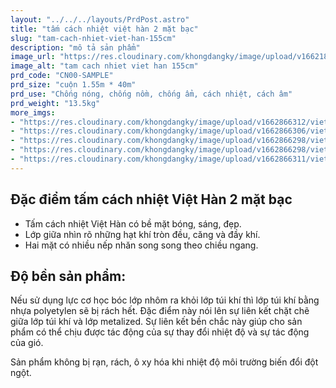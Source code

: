 ```yaml
---
layout: "../../../layouts/PrdPost.astro"
title: "tấm cách nhiệt việt hàn 2 mặt bạc"
slug: "tam-cach-nhiet-viet-han-155cm"
description: "mô tả sản phẩm"
image_url: "https://res.cloudinary.com/khongdangky/image/upload/v1662183742/viethan/15_twf38w.jpg"
image_alt: "tam cach nhiet viet han 155cm"
prd_code: "CN00-SAMPLE"
prd_size: "cuộn 1.55m * 40m"
prd_use: "Chống nóng, chống nồm, chống ẩm, cách nhiệt, cách âm"
prd_weight: "13.5kg"
more_imgs:
- "https://res.cloudinary.com/khongdangky/image/upload/v1662866312/viethan/sp/cn/aWzhcxXw_oxsrrs.jpg"
- "https://res.cloudinary.com/khongdangky/image/upload/v1662866306/viethan/sp/cn/jwuuPSDA_nspsxt.jpg"
- "https://res.cloudinary.com/khongdangky/image/upload/v1662866298/viethan/sp/cn/09f06d1f3e92fbcca283_y6hvln.jpg"
- "https://res.cloudinary.com/khongdangky/image/upload/v1662866298/viethan/sp/cn/e154a043f3ce36906fdf_qil2vx.jpg"
- "https://res.cloudinary.com/khongdangky/image/upload/v1662866311/viethan/sp/cn/c_5OdRGw_jmza16.jpg"
---
```


## Đặc điểm tấm cách nhiệt Việt Hàn 2 mặt bạc

- Tấm cách nhiệt Việt Hàn có bề mặt bóng, sáng, đẹp.
- Lớp giữa nhìn rõ những hạt khí tròn đều, căng và đầy khí.
- Hai mặt có nhiều nếp nhăn song song theo chiều ngang.

## Độ bền sản phẩm:

Nếu sử dụng lực cơ học bóc lớp nhôm ra khỏi lớp túi khí thì lớp túi khí bằng nhựa polyetylen sẽ bị rách hết. Đặc điểm này nói lên sự liên kết chặt chẽ giữa lớp túi khí và lớp metalized. Sự liên kết bền chắc này giúp cho sản phẩm có thể chịu được tác động của sự thay đổi nhiệt độ và sự tác động của gió.

Sản phẩm không bị rạn, rách, ô xy hóa khi nhiệt độ môi trường biến đổi đột ngột.